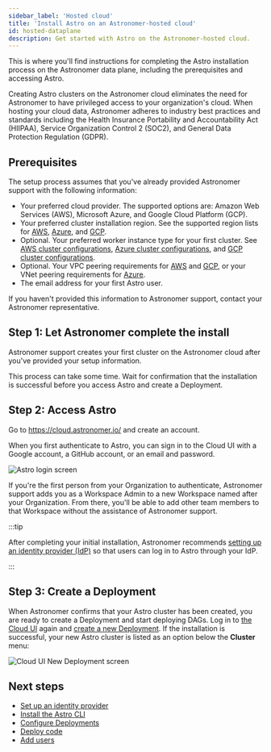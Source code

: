 ```yaml
---
sidebar_label: 'Hosted cloud'
title: 'Install Astro on an Astronomer-hosted cloud'
id: hosted-dataplane
description: Get started with Astro on the Astronomer-hosted cloud.
---
```


This is where you'll find instructions for completing the Astro installation process on the Astronomer data plane, including the prerequisites and accessing Astro.

Creating Astro clusters on the Astronomer cloud eliminates the need for Astronomer to have privileged access to your organization's cloud. When hosting your cloud data, Astronomer adheres to industry best practices and standards including the Health Insurance Portability and Accountability Act (HIIPAA), Service Organization Control 2 (SOC2), and  General Data Protection Regulation (GDPR). 

## Prerequisites

The setup process assumes that you've already provided Astronomer support with the following information: 

- Your preferred cloud provider. The supported options are: Amazon Web Services (AWS), Microsoft Azure, and Google Cloud Platform (GCP).
- Your preferred cluster installation region. See the supported region lists for [AWS](resource-reference-aws.md#aws-region), [Azure](resource-reference-azure.md#supported-regions), and [GCP](resource-reference-gcp.md#gcp-region).
- Optional. Your preferred worker instance type for your first cluster. See [AWS cluster configurations](resource-reference-aws.md#worker-node-types), [Azure cluster configurations](resource-reference-azure#worker-node-pools), and [GCP cluster configurations](resource-reference-gcp.md#worker-node-pools).
- Optional. Your VPC peering requirements for [AWS](install-aws#vpc-peering-prerequisites-optional) and [GCP](install-gcp#vpc-peering-prerequisites-optional), or your VNet peering requirements for [Azure](install-azure#vnet-peering-prerequisites-optional).
- The email address for your first Astro user.

If you haven't provided this information to Astronomer support, contact your Astronomer representative. 

## Step 1: Let Astronomer complete the install

Astronomer support creates your first cluster on the Astronomer cloud after you've provided your setup information.

This process can take some time. Wait for confirmation that the installation is successful before you access Astro and create a Deployment.

## Step 2: Access Astro

Go to https://cloud.astronomer.io/ and create an account.

When you first authenticate to Astro, you can sign in to the Cloud UI with a Google account, a GitHub account, or an email and password.

![Astro login screen](/img/docs/login.png)

If you're the first person from your Organization to authenticate, Astronomer support adds you as a Workspace Admin to a new Workspace named after your Organization. From there, you'll be able to add other team members to that Workspace without the assistance of Astronomer support.

:::tip

After completing your initial installation, Astronomer recommends [setting up an identity provider (IdP)](configure-idp.md) so that users can log in to Astro through your IdP.

:::

## Step 3: Create a Deployment

When Astronomer confirms that your Astro cluster has been created, you are ready to create a Deployment and start deploying DAGs. Log in to [the Cloud UI](https://cloud.astronomer.io) again and [create a new Deployment](create-deployment.md). If the installation is successful, your new Astro cluster is listed as an option below the **Cluster** menu:

![Cloud UI New Deployment screen](/img/docs/create-new-deployment-select-cluster.png)

## Next steps

- [Set up an identity provider](configure-idp.md)
- [Install the Astro CLI](cli/overview.md)
- [Configure Deployments](configure-deployment-resources.md)
- [Deploy code](deploy-code.md)
- [Add users](add-user.md)
